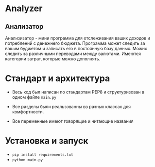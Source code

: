 # Analyzer
## Анализатор 
Анализизатор - мини программа для отслеживания ваших доходов и потреблений с денежнего бюджета.
Программа может следить за вашим буджетом и записать его в постоянную базу данных. Можно следить за различными переводами между валютами. 
Имеются категории затрат, которые можно дополнять.

# Стандарт и архитектура
- Весь код был написан по стандартам PEP8 и структуризован в одном файле `main.py`

- Все разделы были реальзованны вв разных классах для комфортности.

- Все переменные имеют говорящие и читающие названия

# Установка и запуск
- `pip install requirements.txt`
- `python main.py`
